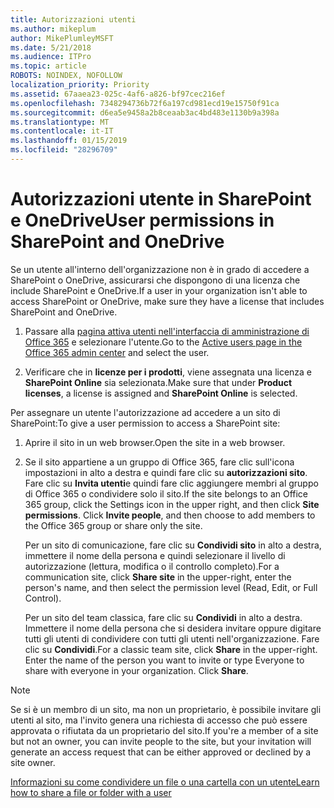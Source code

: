 ```yaml
---
title: Autorizzazioni utenti
ms.author: mikeplum
author: MikePlumleyMSFT
ms.date: 5/21/2018
ms.audience: ITPro
ms.topic: article
ROBOTS: NOINDEX, NOFOLLOW
localization_priority: Priority
ms.assetid: 67aaea23-025c-4af6-a826-bf97cec216ef
ms.openlocfilehash: 7348294736b72f6a197cd981ecd19e15750f91ca
ms.sourcegitcommit: d6ea5e9458a2b8ceaab3ac4bd483e1130b9a398a
ms.translationtype: MT
ms.contentlocale: it-IT
ms.lasthandoff: 01/15/2019
ms.locfileid: "28296709"
---
```

# <a name="user-permissions-in-sharepoint-and-onedrive"></a><span data-ttu-id="b28e3-102">Autorizzazioni utente in SharePoint e OneDrive</span><span class="sxs-lookup"><span data-stu-id="b28e3-102">User permissions in SharePoint and OneDrive</span></span>

<span data-ttu-id="b28e3-103">Se un utente all'interno dell'organizzazione non è in grado di accedere a SharePoint o OneDrive, assicurarsi che dispongono di una licenza che include SharePoint e OneDrive.</span><span class="sxs-lookup"><span data-stu-id="b28e3-103">If a user in your organization isn't able to access SharePoint or OneDrive, make sure they have a license that includes SharePoint and OneDrive.</span></span> 
  
1. <span data-ttu-id="b28e3-104">Passare alla [pagina attiva utenti nell'interfaccia di amministrazione di Office 365](https://portal.office.com/adminportal/home#/users) e selezionare l'utente.</span><span class="sxs-lookup"><span data-stu-id="b28e3-104">Go to the [Active users page in the Office 365 admin center](https://portal.office.com/adminportal/home#/users) and select the user.</span></span> 
    
2. <span data-ttu-id="b28e3-105">Verificare che in **licenze per i prodotti**, viene assegnata una licenza e **SharePoint Online** sia selezionata.</span><span class="sxs-lookup"><span data-stu-id="b28e3-105">Make sure that under **Product licenses**, a license is assigned and **SharePoint Online** is selected.</span></span> 
    
 <span data-ttu-id="b28e3-106">Per assegnare un utente l'autorizzazione ad accedere a un sito di SharePoint:</span><span class="sxs-lookup"><span data-stu-id="b28e3-106">To give a user permission to access a SharePoint site:</span></span> 
  
1. <span data-ttu-id="b28e3-107">Aprire il sito in un web browser.</span><span class="sxs-lookup"><span data-stu-id="b28e3-107">Open the site in a web browser.</span></span>
    
2. <span data-ttu-id="b28e3-p101">Se il sito appartiene a un gruppo di Office 365, fare clic sull'icona impostazioni in alto a destra e quindi fare clic su **autorizzazioni sito**. Fare clic su **Invita utenti**e quindi fare clic aggiungere membri al gruppo di Office 365 o condividere solo il sito.</span><span class="sxs-lookup"><span data-stu-id="b28e3-p101">If the site belongs to an Office 365 group, click the Settings icon in the upper right, and then click **Site permissions**. Click **Invite people**, and then choose to add members to the Office 365 group or share only the site.</span></span> 
    
    <span data-ttu-id="b28e3-110">Per un sito di comunicazione, fare clic su **Condividi sito** in alto a destra, immettere il nome della persona e quindi selezionare il livello di autorizzazione (lettura, modifica o il controllo completo).</span><span class="sxs-lookup"><span data-stu-id="b28e3-110">For a communication site, click **Share site** in the upper-right, enter the person's name, and then select the permission level (Read, Edit, or Full Control).</span></span> 
    
    <span data-ttu-id="b28e3-p102">Per un sito del team classica, fare clic su **Condividi** in alto a destra. Immettere il nome della persona che si desidera invitare oppure digitare tutti gli utenti di condividere con tutti gli utenti nell'organizzazione. Fare clic su **Condividi**.</span><span class="sxs-lookup"><span data-stu-id="b28e3-p102">For a classic team site, click **Share** in the upper-right. Enter the name of the person you want to invite or type Everyone to share with everyone in your organization. Click **Share**.</span></span>
    
> [!NOTE]
> <span data-ttu-id="b28e3-114">Se si è un membro di un sito, ma non un proprietario, è possibile invitare gli utenti al sito, ma l'invito genera una richiesta di accesso che può essere approvata o rifiutata da un proprietario del sito.</span><span class="sxs-lookup"><span data-stu-id="b28e3-114">If you're a member of a site but not an owner, you can invite people to the site, but your invitation will generate an access request that can be either approved or declined by a site owner.</span></span> 
  
[<span data-ttu-id="b28e3-115">Informazioni su come condividere un file o una cartella con un utente</span><span class="sxs-lookup"><span data-stu-id="b28e3-115">Learn how to share a file or folder with a user</span></span>](https://go.microsoft.com/fwlink/?linkid=533408)
  


